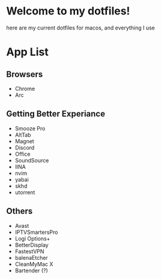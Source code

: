 # Welcome to my dotfiles!

here are my current dotfiles for macos, and everything I use

# App List

## Browsers

- Chrome
- Arc

## Getting Better Experiance

- Smooze Pro
- AltTab
- Magnet
- Discord
- Office
- SoundSource
- IINA
- nvim
- yabai
- skhd
- utorrent

## Others

- Avast
- IPTVSmartersPro
- Logi Options+
- BetterDisplay
- FastestVPN
- balenaEtcher
- CleanMyMac X
- Bartender (?)
